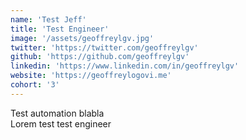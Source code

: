 ```yaml
---
name: 'Test Jeff'
title: 'Test Engineer'
image: '/assets/geoffreylgv.jpg'
twitter: 'https://twitter.com/geoffreylgv'
github: 'https://github.com/geoffreylgv'
linkedin: 'https://www.linkedin.com/in/geoffreylgv'
website: 'https://geoffreylogovi.me'
cohort: '3'
---
```


<div>
  Test automation blabla
</div>

<div class="mt-4">
  Lorem test test engineer
</div>
